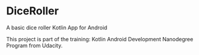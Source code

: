 # DiceRoller

A basic dice roller Kotlin App for Android

This project is part of the training: Kotlin Android Development Nanodegree Program from Udacity.
